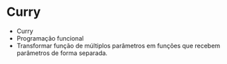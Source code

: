 # Curry

- Curry
- Programação funcional
- Transformar função de múltiplos parâmetros em funções que recebem parâmetros de forma separada.
